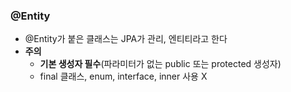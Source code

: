 ### @Entity
- @Entity가 붙은 클래스는 JPA가 관리, 엔티티라고 한다
- **주의**
  - **기본 생성자 필수**(파라미터가 없는 public 또는 protected 생성자)
  - final 클래스, enum, interface, inner 사용 X 

